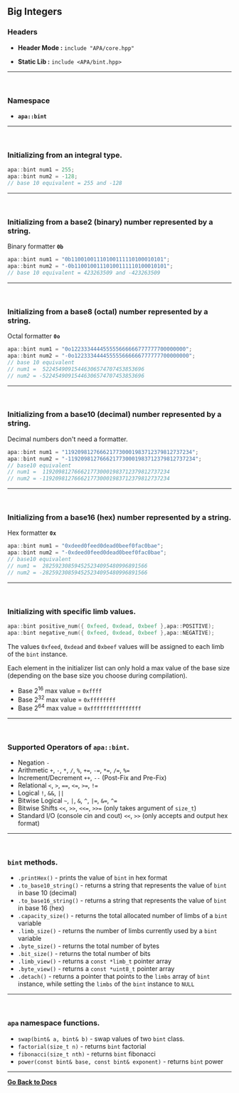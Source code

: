## **Big Integers**

### **Headers**

- **Header Mode :** `include "APA/core.hpp"`

- **Static Lib :** `include <APA/bint.hpp>`

-----

<br>

### **Namespace**

- **`apa::bint`**

-----

<br>

### **Initializing from an integral type**.

```c++
apa::bint num1 = 255;
apa::bint num2 = -128;
// base 10 equivalent = 255 and -128
```

-----

<br>

### **Initializing from a base2 (binary) number represented by a string**.

Binary formatter **`0b`**

```c++
apa::bint num1 = "0b11001001110100111110100010101";
apa::bint num2 = "-0b11001001110100111110100010101";
// base 10 equivalent = 423263509 and -423263509
```

-----

<br>

### **Initializing from a base8 (octal) number represented by a string**.

Octal formatter **`0o`**

```c++
apa::bint num1 = "0o122333444455555666666777777700000000";
apa::bint num2 = "-0o122333444455555666666777777700000000";
// base 10 equivalent
// num1 =  52245490915446306574707453853696
// num2 = -52245490915446306574707453853696
```

-----

<br>

### **Initializing from a base10 (decimal) number represented by a string**.

Decimal numbers don't need a formatter.

```c++
apa::bint num1 = "1192098127666217730001983712379812737234";
apa::bint num2 = "-1192098127666217730001983712379812737234";
// base10 equivalent
// num1 =  1192098127666217730001983712379812737234
// num2 = -1192098127666217730001983712379812737234
```

-----

<br>

### **Initializing from a base16 (hex) number represented by a string**.

Hex formatter **`0x`**

```c++
apa::bint num1 = "0xdeed0feed0dead0beef0fac0bae";
apa::bint num2 = "-0xdeed0feed0dead0beef0fac0bae";
// base10 equivalent
// num1 =  282592308594525234095480996891566
// num2 = -282592308594525234095480996891566
```

-----

<br>

### **Initializing with specific limb values**.
```c++
apa::bint positive_num({ 0xfeed, 0xdead, 0xbeef },apa::POSITIVE);
apa::bint negative_num({ 0xfeed, 0xdead, 0xbeef },apa::NEGATIVE);
```
The values ```0xfeed```, ```0xdead``` and ```0xbeef``` values will be
assigned to each limb of the ```bint``` instance.

Each element in the initializer list can only hold a max value of the
base size (depending on the base size you choose during compilation).
- Base 2<sup>16</sup> max value = ```0xffff```
- Base 2<sup>32</sup> max value = ```0xffffffff```
- Base 2<sup>64</sup> max value = ```0xffffffffffffffff```

-----

<br>

### **Supported Operators of `apa::bint`**.
- Negation `-`
- Arithmetic `+`, `-`,
`*`, `/`, `%`, `+=`, `-=`,
`*=`, `/=`, `%=`
- Increment/Decrement
`++`, `--` (Post-Fix and Pre-Fix)
- Relational
`<`, `>`, `==`, `<=`, `>=`, `!=`
- Logical `!`, `&&`, `||`
- Bitwise Logical `~`, `|`, `&`, `^`,
`|=`, `&=`, `^=`
- Bitwise Shifts `<<`, `>>`, `<<=`, `>>=`
(only takes argument of `size_t`)
- Standard I/O (console cin and cout) `<<`, `>>`
(only accepts and output hex format)

-----

<br>

### **`bint` methods**.
- `.printHex()` - prints the value of `bint` in hex format
- `.to_base10_string()` - returns a string that represents the value of
`bint` in base 10 (decimal)
- `.to_base16_string()` - returns a string that represents the value of
`bint` in base 16 (hex)
- `.capacity_size()` - returns the total allocated number of limbs of
a `bint` variable
- `.limb_size()` - returns the number of limbs currently used by
a `bint` variable
- `.byte_size()` - returns the total number of bytes
- `.bit_size()` - returns the total number of bits
- `.limb_view()` - returns a `const *limb_t` pointer array
- `.byte_view()` - returns a `const *uint8_t` pointer array
- `.detach()` - returns a pointer that points to the `limbs` array of `bint`
instance, while setting the `limbs` of the `bint` instance to `NULL`

-----

<br>

### **`apa` namespace functions**.
- `swap(bint& a, bint& b)` - swap values of two `bint` class.
- `factorial(size_t n)` - returns `bint` factorial
- `fibonacci(size_t nth)` - returns `bint` fibonacci
- `power(const bint& base, const bint& exponent)` - returns `bint` power

-----

[**Go Back to Docs**](./docs.md)